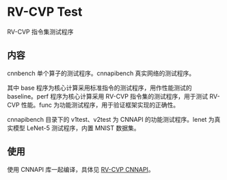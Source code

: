 # RV-CVP Test

RV-CVP 指令集测试程序

## 内容

cnnbench 单个算子的测试程序。cnnapibench 真实网络的测试程序。

其中 base 程序为核心计算采用标准指令的测试程序，用作性能测试的 baseline。perf 程序为核心计算采用 RV-CVP 指令集的测试程序，用于测试 RV-CVP 性能。func 为功能测试程序，用于验证框架实现的正确性。

cnnapibench 目录下的 v1test、v2test 为 CNNAPI 的功能测试程序。lenet 为真实模型 LeNet-5 测试程序，内置 MNIST 数据集。

## 使用

使用 CNNAPI 库一起编译，具体见 [RV-CVP CNNAPI](https://github.com/sinsanction/rv-cvp-cnnapi)。
